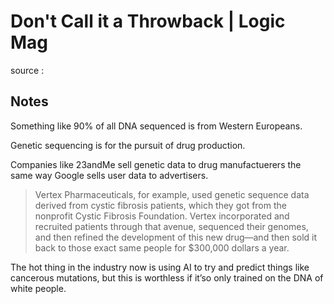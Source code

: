 # Don't Call it a Throwback | Logic Mag

source
: 


## Notes

Something like 90% of all DNA sequenced is from Western Europeans.

Genetic sequencing is for the pursuit of drug production.

Companies like 23andMe sell genetic data to drug manufactuerers the same way Google sells user data to advertisers.

> Vertex Pharmaceuticals, for example, used genetic sequence data derived from cystic fibrosis patients, which they got from the nonprofit Cystic Fibrosis Foundation. Vertex incorporated and recruited patients through that avenue, sequenced their genomes, and then refined the development of this new drug—and then sold it back to those exact same people for $300,000 dollars a year.

The hot thing in the industry now is using AI to try and predict things like cancerous mutations, but this is worthless if it&rsquo;so only trained on the DNA of white people.
